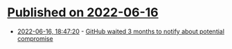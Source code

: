 # [Published on 2022-06-16](index.md)

* [2022-06-16, 18:47:20](https://news.ycombinator.com/item?id=31769520) - [GitHub waited 3 months to notify about potential compromise](https://news.ycombinator.com/item?id=31769520)
